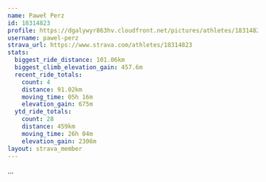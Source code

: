 ```yaml
---
name: Paweł Perz
id: 18314823
profile: https://dgalywyr863hv.cloudfront.net/pictures/athletes/18314823/5244308/1/large.jpg
username: pawel-perz
strava_url: https://www.strava.com/athletes/18314823
stats:
  biggest_ride_distance: 101.06km
  biggest_climb_elevation_gain: 457.6m
  recent_ride_totals:
    count: 4
    distance: 91.02km
    moving_time: 05h 16m
    elevation_gain: 675m
  ytd_ride_totals:
    count: 28
    distance: 459km
    moving_time: 26h 04m
    elevation_gain: 2306m
layout: strava_member
--- 
```

...
